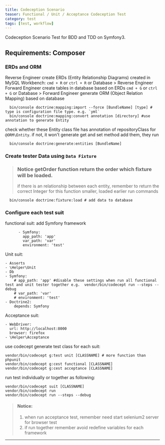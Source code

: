 ```yaml
---
title: Codeception Scenario
teaser: Functional / Unit / Acceptance Codeception Test
category: test
tags: [test, workflow]
---
```


Codeception Scenario Test for BDD and TDD on Symfony3.

Requirements: Composer
----------------------------------------

### ERDs and ORM
 Reverse Engineer create ERDs (Entity Relationship Diagrams) created in MySQL Workbench:
    `cmd + R` or `ctrl + R` or Database > Reverse Engineer
 Forward Engineer create tables in database based on ERDs
    `cmd + G` or `ctrl + G` or Database > Forward Engineer
 generate ORM (Object Relation Mapping) based on database
  ~~~
    bin/console doctrine:mapping:import --force [BundleName] [type] # type is configuration file type. e.g. `yml`
    bin/console doctrine:mapping:convert annotation [directory] #use annotation to generate Entity
  ~~~
  check whether these Entity class file has annotation of repositoryClass for `@ORM\Entity`.
  if not, it won't generate get and set method add them, they run
  ~~~
    bin/console doctrine:generate:entities [BundleName]
  ~~~

### Create tester Data using `Data Fixture`
  >### Notice getOrder function return the order which fixture will be loaded.
  > if there is an relationship between each entity, remember to return the correct Integer for this function
  > smaller, loaded earlier
  run commands
  ~~~
    bin/console doctrine:fixture:load # add data to database
  ~~~

### Configure each test suit

functional suit: add Symfony framework
~~~
      - Symfony:
        app_path: 'app'
        var_path: 'var'
        environment: 'test'
~~~

Unit suit:
~~~
- Asserts
- \Helper\Unit
- Db
- Symfony:
    # app_path: 'app' #disable these settings when run all functional test and unit tester together e.g.  vendor/bin/codecept run --steps --debug
    # var_path: 'var'
    # environment: 'test'
- Doctrine2:
    depends: Symfony
~~~

Acceptance suit:
~~~
- WebDriver:
  url: http://localhost:8000
  browser: firefox
- \Helper\Acceptance
~~~

use codecept generate test class for each suit:
~~~
vendor/bin/codecept g:test unit [CLASSNAME] # more function than phpunit
vendor/bin/codecept g:cest functional [CLASSNAME]
vendor/bin/codecept g:cest acceptance [CLASSNAME]
~~~

run test individually or together as following:
~~~
vendor/bin/codecept suit [CLASSNAME]
vendor/bin/codecept run
vendor/bin/codecept run --steps --debug
~~~

>#### Notice:
> 1. when run acceptance test, remember need start selenium2 server for browser test
> 2. if run together remember avoid redefine variables for each framework

---
